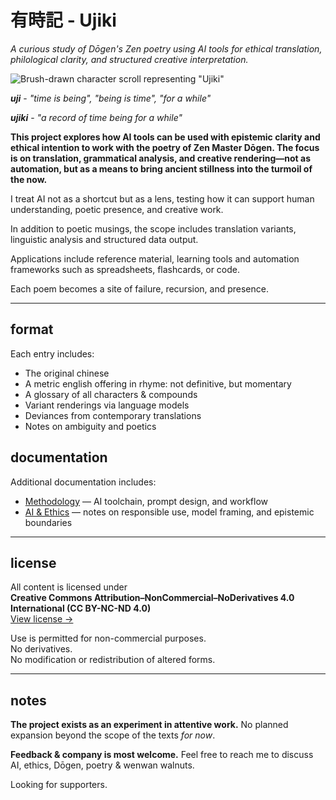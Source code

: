 # 有時記 - Ujiki
*A curious study of Dōgen's Zen poetry using AI tools for ethical translation, philological clarity, and structured creative interpretation.*

![Brush-drawn character scroll representing "Ujiki"](https://github.com/user-attachments/assets/84065bb8-5d25-4fa8-8033-2e3c6a4ae5a2)

***uji*** - *"time is being", "being is time", "for a while"*

***ujiki*** - *"a record of time being for a while"*

**This project explores how AI tools can be used with epistemic clarity and ethical intention to work with the poetry of Zen Master Dōgen. The focus is on translation, grammatical analysis, and creative rendering—not as automation, but as a means to bring ancient stillness into the turmoil of the now.**

I treat AI not as a shortcut but as a lens, testing how it can support human understanding, poetic presence, and creative work.

In addition to poetic musings, the scope includes translation variants, linguistic analysis and structured data output.

Applications include reference material, learning tools and automation frameworks such as spreadsheets, flashcards, or code.  

Each poem becomes a site of failure, recursion, and presence.  

---

## format

Each entry includes:

- The original chinese
- A metric english offering in rhyme: not definitive, but momentary
- A glossary of all characters & compounds
- Variant renderings via language models
- Deviances from contemporary translations
- Notes on ambiguity and poetics

## documentation

Additional documentation includes:

- [Methodology](link) — AI toolchain, prompt design, and workflow
- [AI & Ethics](link) — notes on responsible use, model framing, and epistemic boundaries

---

## license

All content is licensed under  
**Creative Commons Attribution–NonCommercial–NoDerivatives 4.0 International (CC BY-NC-ND 4.0)**  
[View license →](https://creativecommons.org/licenses/by-nc-nd/4.0/)

Use is permitted for non-commercial purposes.  
No derivatives.  
No modification or redistribution of altered forms.

---

## notes

**The project exists as an experiment in attentive work.** No planned expansion beyond the scope of the texts *for now*.  

**Feedback & company is most welcome.** Feel free to reach me to discuss AI, ethics, Dōgen, poetry & wenwan walnuts.

Looking for supporters. 
